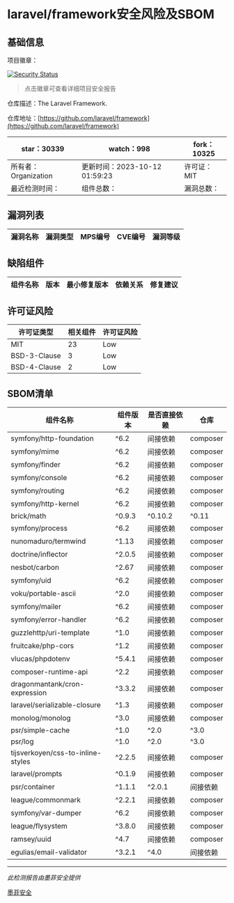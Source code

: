 # laravel/framework安全风险及SBOM

## 基础信息

项目徽章：

[![Security Status](https://www.murphysec.com/platform3/v31/badge/1712179292058288128.svg)](https://www.murphysec.com/console/report/1694415317542723584/1712179292058288128)

> 点击徽章可查看详细项目安全报告

仓库描述：The Laravel Framework.

仓库地址：[https://github.com/laravel/framework](https://github.com/laravel/framework)

| star：30339 | watch：998 | fork：10325 |
| ----------- | -------------- | ------------ |
| 所有者：Organization | 更新时间：2023-10-12 01:59:23 | 许可证：MIT |
| 最近检测时间： | 组件总数： | 漏洞总数： |




## 漏洞列表

| 漏洞名称 | 漏洞类型 | MPS编号 | CVE编号 | 漏洞等级 |
| ------- | ------ | ------- | ------ | ----- |





## 缺陷组件

| 组件名称 | 版本 | 最小修复版本 | 依赖关系 | 修复建议 |
| -------- | ---- | ------------ | -------- | -------- |





## 许可证风险

| 许可证类型 | 相关组件 | 许可证风险 |
| ---------- | -------- | ---------- |
|MIT|23|Low|
|BSD-3-Clause|3|Low|
|BSD-4-Clause|2|Low|




## SBOM清单

| 组件名称 | 组件版本 | 是否直接依赖 | 仓库 |
| -------- | -------- | ------------ | ---- |
|symfony/http-foundation|^6.2|间接依赖|composer|
|symfony/mime|^6.2|间接依赖|composer|
|symfony/finder|^6.2|间接依赖|composer|
|symfony/console|^6.2|间接依赖|composer|
|symfony/routing|^6.2|间接依赖|composer|
|symfony/http-kernel|^6.2|间接依赖|composer|
|brick/math|^0.9.3|^0.10.2|^0.11|间接依赖|composer|
|symfony/process|^6.2|间接依赖|composer|
|nunomaduro/termwind|^1.13|间接依赖|composer|
|doctrine/inflector|^2.0.5|间接依赖|composer|
|nesbot/carbon|^2.67|间接依赖|composer|
|symfony/uid|^6.2|间接依赖|composer|
|voku/portable-ascii|^2.0|间接依赖|composer|
|symfony/mailer|^6.2|间接依赖|composer|
|symfony/error-handler|^6.2|间接依赖|composer|
|guzzlehttp/uri-template|^1.0|间接依赖|composer|
|fruitcake/php-cors|^1.2|间接依赖|composer|
|vlucas/phpdotenv|^5.4.1|间接依赖|composer|
|composer-runtime-api|^2.2|间接依赖|composer|
|dragonmantank/cron-expression|^3.3.2|间接依赖|composer|
|laravel/serializable-closure|^1.3|间接依赖|composer|
|monolog/monolog|^3.0|间接依赖|composer|
|psr/simple-cache|^1.0|^2.0|^3.0|间接依赖|composer|
|psr/log|^1.0|^2.0|^3.0|间接依赖|composer|
|tijsverkoyen/css-to-inline-styles|^2.2.5|间接依赖|composer|
|laravel/prompts|^0.1.9|间接依赖|composer|
|psr/container|^1.1.1|^2.0.1|间接依赖|composer|
|league/commonmark|^2.2.1|间接依赖|composer|
|symfony/var-dumper|^6.2|间接依赖|composer|
|league/flysystem|^3.8.0|间接依赖|composer|
|ramsey/uuid|^4.7|间接依赖|composer|
|egulias/email-validator|^3.2.1|^4.0|间接依赖|composer|


------

*此检测报告由墨菲安全提供*

[墨菲安全](www.murphysec.com)